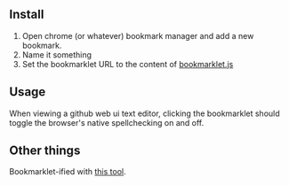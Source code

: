 ## Install
1. Open chrome (or whatever) bookmark manager and add a new bookmark.
2. Name it something
3. Set the bookmarklet URL to the content of [bookmarklet.js](https://raw.githubusercontent.com/arielallon/spellcheck-github/master/bookmarklet.js)

## Usage
When viewing a github web ui text editor, clicking the bookmarklet should toggle the browser's native spellchecking on and off.

## Other things
Bookmarklet-ified with [this tool](https://mrcoles.com/bookmarklet/).
